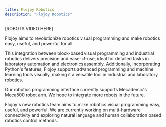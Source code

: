 ```yaml
---
title: Flojoy Robotics 
description: "Flojoy Robotics"
---
```


[ROBOTS VIDEO HERE]

Flojoy aims to revolutionize robotics visual programming and make robotics easy, useful, and powerful for all. 

This integration between block-based visual programming and industrial robotics delivers precision
and ease-of-use, ideal for detailed tasks in laboratory automation and electronics assembly. 
Additionally, incorporating Python's features, Flojoy supports advanced programming and machine learning tools visually,
making it a versatile tool in industrial and laboratory robotics. 

Our robotics programming interface currently supports Mecademic's Meca500 robot arm. We hope to integrate more robots in the future.


Flojoy's new robotics team aims to make robotics visual programming easy, useful, and powerful. We are currently  working on
multi-hardware connectivity and exploring natural language and human collaboration based robotics control methods.